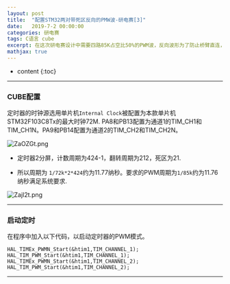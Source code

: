 ```yaml
---
layout: post
title:  "配置STM32两对带死区反向的PMW波-研电赛[3]"
date:   2019-7-2 00:00:00
categories: 研电赛
tags: C语言 cube
excerpt: 在这次研电赛设计中需要四路85K占空比50%的PWM波，反向波形为了防止桥臂直连，需要200到300纳秒的死区延时
mathjax: true
---
```

* content
{:toc}
---



### CUBE配置


定时器的时钟源选用单片机`Internal Clock`被配置为本款单片机STM32F103C8Tx的最大时钟72M. PA8和PB13配置为通道1的TIM_CH1和TIM_CH1N。PA9和PB14配置为通道2的TIM_CH2和TIM_CH2N。


![ZaOZGt.png](https://s2.ax1x.com/2019/07/05/ZaOZGt.png)



- 定时器2分屏，计数周期为424-1，翻转周期为212，死区为21. <br/>

- 所以周期为 `1/72k*2*424`约为11.77纳秒。要求的PWM周期为`1/85k`约为11.76纳秒满足系统要求.<br/>


![ZajI2t.png](https://s2.ax1x.com/2019/07/05/ZajI2t.png)



---

### 启动定时


在程序中加入以下代码，以启动定时器的PWM模式。


```
HAL_TIMEx_PWMN_Start(&htim1,TIM_CHANNEL_1);
HAL_TIM_PWM_Start(&htim1,TIM_CHANNEL_1);
HAL_TIMEx_PWMN_Start(&htim1,TIM_CHANNEL_2);
HAL_TIM_PWM_Start(&htim1,TIM_CHANNEL_2);
```


---

